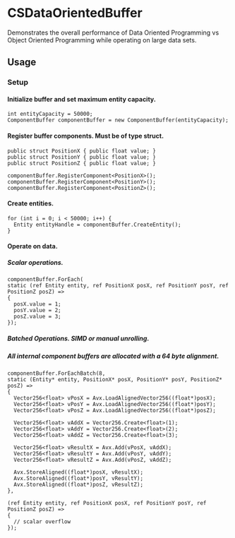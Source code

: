 # CSDataOrientedBuffer
Demonstrates the overall performance of Data Oriented Programming vs Object Oriented Programming while operating on large data sets.

## Usage

### Setup
#### Initialize buffer and set maximum entity capacity.
```
int entityCapacity = 50000;
ComponentBuffer componentBuffer = new ComponentBuffer(entityCapacity);
```
#### Register buffer components. Must be of type struct. 
```
public struct PositionX { public float value; }
public struct PositionY { public float value; }
public struct PositionZ { public float value; }

componentBuffer.RegisterComponent<PositionX>();
componentBuffer.RegisterComponent<PositionY>();
componentBuffer.RegisterComponent<PositionZ>();
```
#### Create entities. 
```
for (int i = 0; i < 50000; i++) {
  Entity entityHandle = componentBuffer.CreateEntity();
}
```
#### Operate on data.
##### Scalar operations.
```
componentBuffer.ForEach(
static (ref Entity entity, ref PositionX posX, ref PositionY posY, ref PositionZ posZ) =>
{
  posX.value = 1;
  posY.value = 2;
  posZ.value = 3;
});
```
##### Batched Operations. SIMD or manual unrolling. 
##### All internal component buffers are allocated with a 64 byte alignment.
```
componentBuffer.ForEachBatch(8,
static (Entity* entity, PositionX* posX, PositionY* posY, PositionZ* posZ) =>
{
  Vector256<float> vPosX = Avx.LoadAlignedVector256((float*)posX);
  Vector256<float> vPosY = Avx.LoadAlignedVector256((float*)posY);
  Vector256<float> vPosZ = Avx.LoadAlignedVector256((float*)posZ);

  Vector256<float> vAddX = Vector256.Create<float>(1);
  Vector256<float> vAddY = Vector256.Create<float>(2);
  Vector256<float> vAddZ = Vector256.Create<float>(3);

  Vector256<float> vResultX = Avx.Add(vPosX, vAddX);
  Vector256<float> vResultY = Avx.Add(vPosY, vAddY);
  Vector256<float> vResultZ = Avx.Add(vPosZ, vAddZ);

  Avx.StoreAligned((float*)posX, vResultX);
  Avx.StoreAligned((float*)posY, vResultY);
  Avx.StoreAligned((float*)posZ, vResultZ);
},

(ref Entity entity, ref PositionX posX, ref PositionY posY, ref PositionZ posZ) =>
{
  // scalar overflow
});
```
